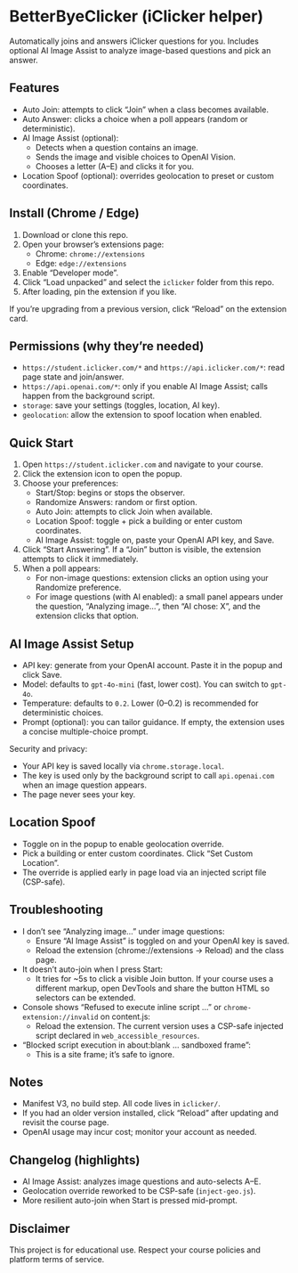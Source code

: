 # BetterByeClicker (iClicker helper)

Automatically joins and answers iClicker questions for you. Includes optional AI Image Assist to analyze image-based questions and pick an answer.

## Features
- Auto Join: attempts to click “Join” when a class becomes available.
- Auto Answer: clicks a choice when a poll appears (random or deterministic).
- AI Image Assist (optional):
  - Detects when a question contains an image.
  - Sends the image and visible choices to OpenAI Vision.
  - Chooses a letter (A–E) and clicks it for you.
- Location Spoof (optional): overrides geolocation to preset or custom coordinates.

## Install (Chrome / Edge)
1. Download or clone this repo.
2. Open your browser’s extensions page:
   - Chrome: `chrome://extensions`
   - Edge: `edge://extensions`
3. Enable “Developer mode”.
4. Click “Load unpacked” and select the `iclicker` folder from this repo.
5. After loading, pin the extension if you like.

If you’re upgrading from a previous version, click “Reload” on the extension card.

## Permissions (why they’re needed)
- `https://student.iclicker.com/*` and `https://api.iclicker.com/*`: read page state and join/answer.
- `https://api.openai.com/*`: only if you enable AI Image Assist; calls happen from the background script.
- `storage`: save your settings (toggles, location, AI key).
- `geolocation`: allow the extension to spoof location when enabled.

## Quick Start
1. Open `https://student.iclicker.com` and navigate to your course.
2. Click the extension icon to open the popup.
3. Choose your preferences:
   - Start/Stop: begins or stops the observer.
   - Randomize Answers: random or first option.
   - Auto Join: attempts to click Join when available.
   - Location Spoof: toggle + pick a building or enter custom coordinates.
   - AI Image Assist: toggle on, paste your OpenAI API key, and Save.
4. Click “Start Answering”. If a “Join” button is visible, the extension attempts to click it immediately.
5. When a poll appears:
   - For non-image questions: extension clicks an option using your Randomize preference.
   - For image questions (with AI enabled): a small panel appears under the question, “Analyzing image…”, then “AI chose: X”, and the extension clicks that option.

## AI Image Assist Setup
- API key: generate from your OpenAI account. Paste it in the popup and click Save.
- Model: defaults to `gpt-4o-mini` (fast, lower cost). You can switch to `gpt-4o`.
- Temperature: defaults to `0.2`. Lower (0–0.2) is recommended for deterministic choices.
- Prompt (optional): you can tailor guidance. If empty, the extension uses a concise multiple-choice prompt.

Security and privacy:
- Your API key is saved locally via `chrome.storage.local`.
- The key is used only by the background script to call `api.openai.com` when an image question appears.
- The page never sees your key.

## Location Spoof
- Toggle on in the popup to enable geolocation override.
- Pick a building or enter custom coordinates. Click “Set Custom Location”.
- The override is applied early in page load via an injected script file (CSP-safe).

## Troubleshooting
- I don’t see “Analyzing image…” under image questions:
  - Ensure “AI Image Assist” is toggled on and your OpenAI key is saved.
  - Reload the extension (chrome://extensions → Reload) and the class page.
- It doesn’t auto-join when I press Start:
  - It tries for ~5s to click a visible Join button. If your course uses a different markup, open DevTools and share the button HTML so selectors can be extended.
- Console shows “Refused to execute inline script …” or `chrome-extension://invalid` on content.js:
  - Reload the extension. The current version uses a CSP-safe injected script declared in `web_accessible_resources`.
- “Blocked script execution in about:blank … sandboxed frame”:
  - This is a site frame; it’s safe to ignore.

## Notes
- Manifest V3, no build step. All code lives in `iclicker/`.
- If you had an older version installed, click “Reload” after updating and revisit the course page.
- OpenAI usage may incur cost; monitor your account as needed.

## Changelog (highlights)
- AI Image Assist: analyzes image questions and auto-selects A–E.
- Geolocation override reworked to be CSP-safe (`inject-geo.js`).
- More resilient auto-join when Start is pressed mid-prompt.

## Disclaimer
This project is for educational use. Respect your course policies and platform terms of service.

